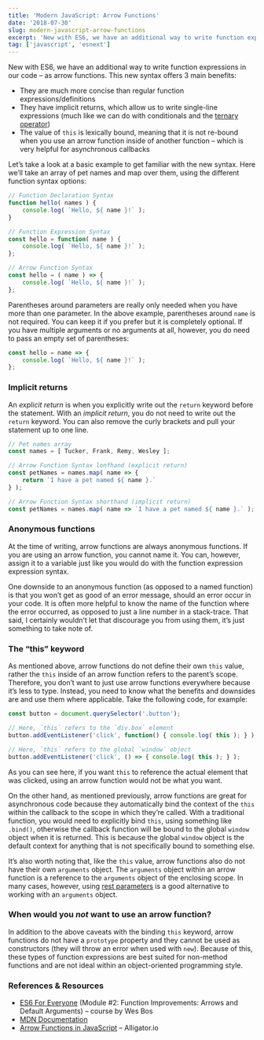 ```yaml
---
title: 'Modern JavaScript: Arrow Functions'
date: '2018-07-30'
slug: modern-javascript-arrow-functions
excerpt: 'New with ES6, we have an additional way to write function expressions in our code – as arrow functions. This new syntax offers 3 main benefits...'
tag: ['javascript', 'esnext']
---
```


New with ES6, we have an additional way to write function expressions in our code – as arrow functions. This new syntax offers 3 main benefits:

- They are much more concise than regular function expressions/definitions
- They have implicit returns, which allow us to write single-line expressions (much like we can do with conditionals and the [ternary operator](https://developer.mozilla.org/en-US/docs/Web/JavaScript/Reference/Operators/Conditional_Operator))
- The value of `this` is lexically bound, meaning that it is not re-bound when you use an arrow function inside of another function – which is very helpful for asynchronous callbacks

Let’s take a look at a basic example to get familiar with the new syntax. Here we’ll take an array of pet names and map over them, using the different function syntax options:

```javascript
// Function Declaration Syntax
function hello( names ) {
	console.log( `Hello, ${ name }!` );
}

// Function Expression Syntax
const hello = function( name ) {
	console.log( `Hello, ${ name }!` );
};

// Arrow Function Syntax
const hello = ( name ) => {
	console.log( `Hello, ${ name }!` );
};
```

Parentheses around parameters are really only needed when you have more than one parameter. In the above example, parentheses around `name` is not required. You can keep it if you prefer but it is completely optional. If you have multiple arguments or no arguments at all, however, you do need to pass an empty set of parentheses:

```javascript
const hello = name => {
	console.log( `Hello, ${ name }!` );
};
```

### Implicit returns

An *explicit return* is when you explicitly write out the `return` keyword before the statement. With an *implicit return*, you do not need to write out the `return` keyword. You can also remove the curly brackets and pull your statement up to one line. 

```javascript
// Pet names array
const names = [ Tucker, Frank, Remy, Wesley ];

// Arrow Function Syntax lonfhand (explicit return)
const petNames = names.map( name => {
	return `​I have a pet named ${ name }.`
} );

// Arrow Function Syntax shorthand (implicit return)
const petNames = names.map( name => `​I have a pet named ${ name }.` );
```

### Anonymous functions

At the time of writing, arrow functions are always anonymous functions. If you are using an arrow function, you cannot name it. You can, however, assign it to a variable just like you would do with the function expression expression syntax.

One downside to an anonymous function (as opposed to a named function) is that you won’t get as good of an error message, should an error occur in your code. It is often more helpful to know the name of the function where the error occurred, as opposed to just a line number in a stack-trace. That said, I certainly wouldn’t let that discourage you from using them, it’s just something to take note of.

### The “this” keyword

As mentioned above, arrow functions do not define their own `this` value, rather the `this` inside of an arrow function refers to the parent’s scope. Therefore, you don’t want to just use arrow functions everywhere because it’s less to type. Instead, you need to know what the benefits and downsides are and use them where applicable. Take the following code, for example:

```javascript
const button = document.querySelector('.button');

// Here, `this` refers to the `div.box` element
button.addEventListener('click', function() { console.log( this ); } );

// Here, `this` refers to the global `window` object
button.addEventListener('click', () => { console.log( this ); } );
```

As you can see here, if you want `this` to reference the actual element that was clicked, using an arrow function would not be what you want.

On the other hand, as mentioned previously, arrow functions are great for asynchronous code because they automatically bind the context of the `this` within the callback to the scope in which they’re called. With a traditional function, you would need to explicitly bind `this`, using something like `.bind()`, otherwise the callback function will be bound to the global `window` object when it is returned. This is because the global `window` object is the default context for anything that is not specifically bound to something else.

It’s also worth noting that, like the `this` value, arrow functions also do not have their own `arguments` object. The `arguments` object within an arrow function is a reference to the `arguments` object of the enclosing scope. In many cases, however, using [rest parameters](https://developer.mozilla.org/en-US/docs/Web/JavaScript/Reference/Functions/rest_parameters) is a good alternative to working with an `arguments` object.

### When would you *not* want to use an arrow function?

In addition to the above caveats with the binding `this` keyword, arrow functions do not have a `prototype` property and they cannot be used as constructors (they will throw an error when used with `new`). Because of this, these types of function expressions are best suited for non-method functions and are not ideal within an object-oriented programming style.

### References &amp; Resources

- [ES6 For Everyone](https://es6.io/) (Module #2: Function Improvements: Arrows and Default Arguments) – course by Wes Bos
- [MDN Documentation](https://developer.mozilla.org/en-US/docs/Web/JavaScript/Reference/Functions/Arrow_functions)
- [Arrow Functions in JavaScript](https://alligator.io/js/arrow-functions/) – Alligator.io